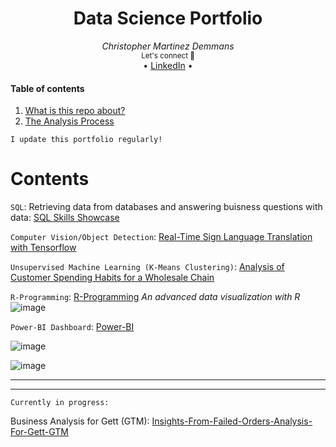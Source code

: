 <div align="center">
    <h1>Data Science Portfolio</h1>
    <i>Christopher Martinez Demmans</i>
</div>

<div align="center">
    <sub>Let's connect 🤗</sub>
    <br />
   • <a href="https://www.linkedin.com/in/christopher-martinez-demmans-3a1594291/">LinkedIn</a> •
<br />
</div>

#### Table of contents
1. [What is this repo about?](#firstly-what-is-gett)
2. [The Analysis Process](#this-project-is-currently-in-progress)

`I update this portfolio regularly!`

# Contents
`SQL`: Retrieving data from databases and answering buisness questions with data: [SQL Skills Showcase](https://github.com/Christopher-DSA/SQL-Project)

`Computer Vision/Object Detection`: [Real-Time Sign Language Translation with Tensorflow](https://github.com/Christopher-DSA/Sign-Language-Detection-Computer-Vision)

`Unsupervised Machine Learning (K-Means Clustering)`: [Analysis of Customer Spending Habits for a Wholesale Chain](https://github.com/Christopher-DSA/Unsupervised-Learning-Project)

`R-Programming`: [R-Programming](https://github.com/Christopher-DSA/R_Programming/tree/main)
*An advanced data visualization with R*
![image](https://github.com/Christopher-DSA/DataSciencePortfolio/assets/132075292/6dba44df-da16-465f-9741-163ffea9ef34)


`Power-BI Dashboard`: [Power-BI](https://github.com/Christopher-DSA/Power-BI/blob/main/DataSurveyBreakDownDashboard.pdf)

![image](https://github.com/Christopher-DSA/DataSciencePortfolio/assets/132075292/5fe0bba8-c04e-4eda-a5ee-0bd5bb7ca3d6)

![image](https://github.com/Christopher-DSA/DataSciencePortfolio/assets/132075292/784b64e6-5e1d-4cd5-8271-3c4e630eb2e8)


----
----
`Currently in progress:`

Business Analysis for Gett (GTM): [Insights-From-Failed-Orders-Analysis-For-Gett-GTM](https://github.com/Christopher-DSA/Gett-GTM---Insights-from-Failed-Orders/tree/main)


